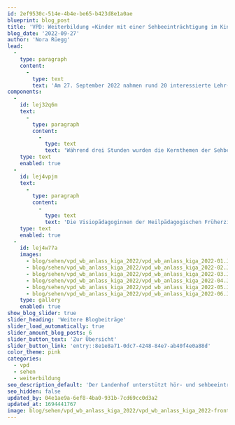 ```yaml
---
id: 2ef9530c-514e-4b4e-be65-b423d8e1a0ae
blueprint: blog_post
title: 'VPD: Weiterbildung «Kinder mit einer Sehbeeinträchtigung im Kindergarten»'
blog_date: '2022-09-27'
author: 'Nora Rüegg'
lead:
  -
    type: paragraph
    content:
      -
        type: text
        text: 'Am 27. September 2022 nahmen rund 20 interessierte Lehr- und Assistenzpersonen der Kindergartenstufe aus dem Kanton Aargau am 2. Sensibilisierungs-Weiterbildungsanlass des Visiopädagogischen Dienstes Landenhof zum Thema «Kinder mit einer Sehbeeinträchtigung im Kindergarten» teil.'
components:
  -
    id: lej32q6m
    text:
      -
        type: paragraph
        content:
          -
            type: text
            text: 'Während drei Stunden wurden die Kernthemen der Sehbehindertenpädagogik der Kindergartenstufe theoretisch vermittelt, praktische Erfahrungen unter Einbezug einer Simulationsbrille gesammelt und die gewonnen Erfahrungen reflektiert. Die Abschlussfeedbacks der Teilnehmenden waren durchwegs positiv. Wir freuen uns schon jetzt auf den nächsten Anlass!'
    type: text
    enabled: true
  -
    id: lej4vpjm
    text:
      -
        type: paragraph
        content:
          -
            type: text
            text: 'Die Visiopädagoginnen der Heilpädagogischen Früherziehung (HFE) des VPD begleiten Kinder mit einer Sehbeeinträchtigung von Geburt bis zum Schuleintritt, also auch Kinder im Kindergartenalter. Im Alter von 4-6 Jahren wird der Kindergarten zu einem zentralen Lebensbereich eines Kindes. Die Kinder verbringen nun einen Teil ihres Tages in einem didaktischen Setting. Die Sehbeeinträchtigung bringt zusätzliche Anforderungen an die Lernumgebung mit sich, um die Teilhabe dieser Kinder zu ermöglichen. Der VPD begleitet die Übertrittsprozesse in den Kindergarten und steht Eltern und Kindergartenlehrpersonen rund um die Thematik Sehbehinderung beratend zur Seite.'
    type: text
    enabled: true
  -
    id: lej4w77a
    images:
      - blog/sehen/vpd_wb_anlass_kiga_2022/vpd_wb_anlass_kiga_2022-01.JPG
      - blog/sehen/vpd_wb_anlass_kiga_2022/vpd_wb_anlass_kiga_2022-02.JPG
      - blog/sehen/vpd_wb_anlass_kiga_2022/vpd_wb_anlass_kiga_2022-03.JPG
      - blog/sehen/vpd_wb_anlass_kiga_2022/vpd_wb_anlass_kiga_2022-04.JPG
      - blog/sehen/vpd_wb_anlass_kiga_2022/vpd_wb_anlass_kiga_2022-05.JPG
      - blog/sehen/vpd_wb_anlass_kiga_2022/vpd_wb_anlass_kiga_2022-06.JPG
    type: gallery
    enabled: true
show_blog_slider: true
slider_heading: 'Weitere Blogbeiträge'
slider_load_automatically: true
slider_amount_blog_posts: 6
slider_button_text: 'Zur Übersicht'
slider_button_link: 'entry::8e1e8a71-0dc7-4248-84e7-ab40f4e0a88d'
color_theme: pink
categories:
  - vpd
  - sehen
  - weiterbildung
seo_description_default: 'Der Landenhof unterstützt hör- und sehbeeinträchtigte Kinder & Jugendliche in ihrem selbstbestimmten Leben durch Förderung ihrer Fähigkeiten & Entwicklung'
seo_hidden: false
updated_by: 04e1ae9a-6ef8-4ba0-931b-7cd69cc0d3a2
updated_at: 1694441767
image: blog/sehen/vpd_wb_anlass_kiga_2022/vpd_wb_anlass_kiga_2022-front.JPG
---
```

